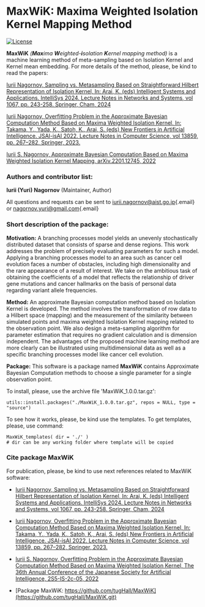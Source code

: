 # MaxWiK: Maxima Weighted Isolation Kernel Mapping Method

[![License](https://img.shields.io/badge/License-GPL.3-green.svg)](https://github.com/tugHall/MaxWiK/blob/main/LICENSE.md)

**MaxWiK** *(**Max**ima **W**eighted-**i**solation **K**ernel mapping method)* is a machine learning method of meta-sampling based on Isolation Kernel and Kernel mean embedding. For more details of the method, please, be kind to read the papers:

[Iurii Nagornov, Sampling vs. Metasampling Based on Straightforward Hilbert Representation of Isolation Kernel, In: Arai, K. (eds) Intelligent Systems and Applications. IntelliSys 2024. Lecture Notes in Networks and Systems, vol 1067, pp. 243-258. Springer, Cham, 2024](https://link.springer.com/chapter/10.1007/978-3-031-66431-1_16)

[Iurii Nagornov, Overfitting Problem in the Approximate Bayesian Computation Method Based on Maxima Weighted Isolation Kernel, In: Takama, Y., Yada, K., Satoh, K., Arai, S. (eds) New Frontiers in Artificial Intelligence. JSAI-isAI 2022. Lecture Notes in Computer Science, vol 13859, pp. 267–282, Springer, 2023.](https://link.springer.com/chapter/10.1007/978-3-031-29168-5_18)

[Iurii S. Nagornov, Approximate Bayesian Computation Based on Maxima Weighted Isolation Kernel Mapping, arXiv.2201.12745, 2022](https://doi.org/10.48550/arXiv.2201.12745)

### Authors and contributor list:

**Iurii (Yuri) Nagornov** (Maintainer, Author)

All questions and requests can be sent to [iurii.nagornov\@aist.go.jp](mailto:iurii.nagornov@aist.go.jp){.email} or [nagornov.yuri\@gmail.com](mailto:nagornov.yuri@gmail.com){.email}

### Short description of the package:

**Motivation:** A branching processes model yields an unevenly stochastically distributed dataset that consists of sparse and dense regions. This work addresses the problem of precisely evaluating parameters for such a model. Applying a branching processes model to an area such as cancer cell evolution faces a number of obstacles, including high dimensionality and the rare appearance of a result of interest. We take on the ambitious task of obtaining the coefficients of a model that reflects the relationship of driver gene mutations and cancer hallmarks on the basis of personal data regarding variant allele frequencies.

**Method:** An approximate Bayesian computation method based on Isolation Kernel is developed. The method involves the transformation of row data to a Hilbert space (mapping) and the measurement of the similarity between simulated points and maxima weighted Isolation Kernel mapping related to the observation point. We also design a meta-sampling algorithm for parameter estimation that requires no gradient calculation and is dimension independent. The advantages of the proposed machine learning method are more clearly can be illustrated using multidimensional data as well as a specific branching processes model like cancer cell evolution.

**Package:** This software is a package named **MaxWiK** contains Approximate Bayesian Computation methods to choose a single parameter for a single observation point.

To install, please, use the archive file 'MaxWiK_1.0.0.tar.gz':

```         
utils::install.packages("./MaxWiK_1.0.0.tar.gz", repos = NULL, type = "source")
```

To see how it works, please, be kind use the templates. To get templates, please, use command:

```         
MaxWiK_templates( dir = './' )   
# dir can be any working folder where template will be copied
```

### Cite package MaxWiK

For publication, please, be kind to use next references related to MaxWiK software:

-   [Iurii Nagornov, Sampling vs. Metasampling Based on Straightforward Hilbert Representation of Isolation Kernel, In: Arai, K. (eds) Intelligent Systems and Applications. IntelliSys 2024. Lecture Notes in Networks and Systems, vol 1067, pp. 243-258. Springer, Cham, 2024](https://link.springer.com/chapter/10.1007/978-3-031-66431-1_16)

-   [Iurii Nagornov, Overfitting Problem in the Approximate Bayesian Computation Method Based on Maxima Weighted Isolation Kernel, In: Takama, Y., Yada, K., Satoh, K., Arai, S. (eds) New Frontiers in Artificial Intelligence. JSAI-isAI 2022. Lecture Notes in Computer Science, vol 13859, pp. 267–282, Springer, 2023.](https://link.springer.com/chapter/10.1007/978-3-031-29168-5_18)

-   [Iurii S. Nagornov, Overfitting Problem in the Approximate Bayesian Computation Method Based on Maxima Weighted Isolation Kernel, The 36th Annual Conference of the Japanese Society for Artificial Intelligence, 2S5-IS-2c-05, 2022](https://confit.atlas.jp/guide/event/jsai2022/subject/2S5-IS-2c-05/tables?cryptoId=)

-   [Package MaxWiK: https://github.com/tugHall/MaxWiK](https://github.com/tugHall/MaxWiK.git)
